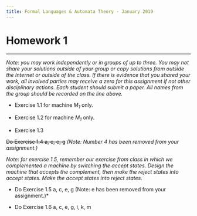 ```yaml
---
title: Formal Languages & Automata Theory - January 2019
---
```



#  Homework 1
_______________________________________________________
*Note: you may work independently or in groups of up to three.  You may not share your solutions outside of your group or copy solutions from outside the Internet or outside of the class. If there is evidence that you shared your work, all involved parties may receive a zero for this assignment if not other disciplinary actions. Each student should submit a paper.  All names from the group should be recorded on the line above.*

* Exercise 1.1 for machine *M<sub>1</sub>* only.

* Exercise 1.2 for machine *M<sub>1</sub>* only.

* Exercise 1.3

~~Do Exercise 1.4 a, c, e, g~~ *(Note: Number 4 has been removed from your assignment.)*

*Note:  for exercise 1.5, remember our exercise from class in which we complemented a machine by switching the accept states. Design the machine that accepts the complement, then make the reject states into accept states.  Make the accept states into reject states.*

* Do Exercise 1.5 a, c, ~~e~~, g (Note: e has been removed from your assignment.)*

* Do Exercise 1.6 a, c, e, g, i, k, m
